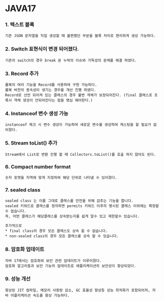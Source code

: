 # JAVA17

### 1. 텍스트 블록

    기존 JSON 문자열을 직접 생성할 때 불편했던 부분을 블록 처리로 편리하게 생성 가능하다.

### 2. Switch 표현식이 변경 되어졌다.

    기존의 switch의 경우 break 문 누락의 이슈와 가독성의 문제를 해결 하였다.

### 3. Record 추가

    롬복의 여러 기능을 Record를 사용하여 구현 가능하다.
    롬복 버전의 종속성이 생기는 경우를 개선 진행 하였다.
    Record로 선언 되어져 있는 클래스의 경우 불변 객체가 보장되어진다. (final 클래스로 프록시 객체 생성이 안되어진다는 점을 명심 해야한다.)

### 4. Instanceof 변수 생성 가능

    instanceof 체크 시 변수 생성이 가능하여 새로운 변수를 생성하여 캐스팅을 할 필요가 없어졌다.

### 5. Stream toList() 추가

    Stream에서 List로 변환 진행 할 때 Collectors.toList()를 호출 하지 않아도 된다.

### 6. Compact number format

    숫자 포맷을 지역에 맞게 지정하여 해당 단위로 나타낼 수 있어졌다.

### 7. sealed class

    sealed class 는 이름 그대로 클래스를 안전을 위해 감추는 기능을 합니다.
    sealed 키워드로 클래스를 정의하면 permits 키워드 이후의 명시된 클래스 이외에는 확장할 수 없습니다.
    즉, 어떤 클래스가 해당클래스를 상속받는지를 쉽게 알수 있고 제한할수 있습니다.
    
    추가적으로
    * final class의 경우 모든 클래스도 상속 할 수 없습니다.
    * non-sealed class의 경우 모든 클래스를 상속 할 수 있습니다.


### 8. 암호화 업데이트
    
    자바 17에서는 암호화와 보안 관련 업데이트가 이루어졌다. 
    암호화 알고리즘과 보안 기능의 업데이트로 애플리케이션의 보안성이 향상되었다.

### 9. 성능 개선

    향상된 JIT 컴파일, 메모리 사용량 감소, GC 효율성 향상등 성능 최적화가 포함되어져, 자바 어플리케이션 속도를 향상 가능하다.


    